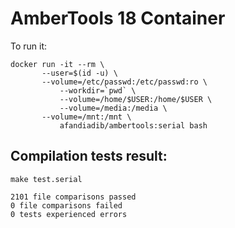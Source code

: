 # AmberTools 18 Container

To run it:
```
docker run -it --rm \
	   --user=$(id -u) \
	   --volume=/etc/passwd:/etc/passwd:ro \
           --workdir=`pwd` \
           --volume=/home/$USER:/home/$USER \
           --volume=/media:/media \
	   --volume=/mnt:/mnt \
           afandiadib/ambertools:serial bash
```
## Compilation tests result:

```
make test.serial

2101 file comparisons passed
0 file comparisons failed
0 tests experienced errors
```
